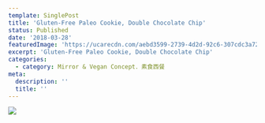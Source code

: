 ```yaml
---
template: SinglePost
title: 'Gluten-Free Paleo Cookie, Double Chocolate Chip'
status: Published
date: '2018-03-28'
featuredImage: 'https://ucarecdn.com/aebd3599-2739-4d2d-92c6-307cdc3a7209/'
excerpt: 'Gluten-Free Paleo Cookie, Double Chocolate Chip'
categories:
  - category: Mirror & Vegan Concept．素食西餐
meta:
  description: ''
  title: ''
---
```

![](https://ucarecdn.com/1398a1e6-3c49-4980-ad07-05fdff1b0eaa/)
